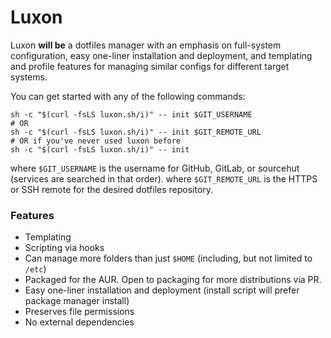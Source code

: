 # Luxon

Luxon **will be** a dotfiles manager with an emphasis on full-system configuration, easy one-liner installation and deployment, and templating and profile features for managing similar configs for different target systems.

You can get started with any of the following commands:

```
sh -c "$(curl -fsLS luxon.sh/i)" -- init $GIT_USERNAME
# OR
sh -c "$(curl -fsLS luxon.sh/i)" -- init $GIT_REMOTE_URL
# OR if you've never used luxon before
sh -c "$(curl -fsLS luxon.sh/i)" -- init
```

where `$GIT_USERNAME` is the username for GitHub, GitLab, or sourcehut (services are searched in that order).
where `$GIT_REMOTE_URL` is the HTTPS or SSH remote for the desired dotfiles repository.

### Features

- Templating
- Scripting via hooks
- Can manage more folders than just `$HOME` (including, but not limited to `/etc`)
- Packaged for the AUR. Open to packaging for more distributions via PR.
- Easy one-liner installation and deployment (install script will prefer package manager install)
- Preserves file permissions
- No external dependencies


